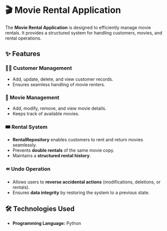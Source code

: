 # 🎬 Movie Rental Application  

The **Movie Rental Application** is designed to efficiently manage movie rentals. It provides a structured system for handling customers, movies, and rental operations.  

## ✨ Features  

### 🧑‍💼 Customer Management  
- Add, update, delete, and view customer records.  
- Ensures seamless handling of movie renters.  

### 🎥 Movie Management  
- Add, modify, remove, and view movie details.  
- Keeps track of available movies.  

### 🎟️ Rental System  
- **RentalRepository** enables customers to rent and return movies seamlessly.  
- Prevents **double rentals** of the same movie copy.  
- Maintains a **structured rental history**.  

### ⏪ Undo Operation  
- Allows users to **reverse accidental actions** (modifications, deletions, or rentals).  
- Ensures **data integrity** by restoring the system to a previous state.  

## 🛠 Technologies Used  
- **Programming Language:** Python
